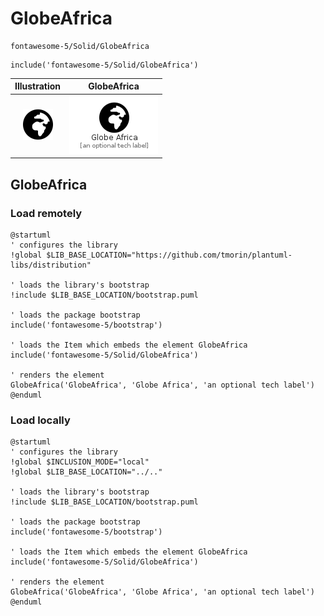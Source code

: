 # GlobeAfrica


```text
fontawesome-5/Solid/GlobeAfrica
```

```text
include('fontawesome-5/Solid/GlobeAfrica')
```



| Illustration | GlobeAfrica |
| :---: | :---: |
| ![illustration for Illustration](../../fontawesome-5/Solid/GlobeAfrica.png) | ![illustration for GlobeAfrica](../../fontawesome-5/Solid/GlobeAfrica.Local.png) |




## GlobeAfrica

### Load remotely
```plantuml
@startuml
' configures the library
!global $LIB_BASE_LOCATION="https://github.com/tmorin/plantuml-libs/distribution"

' loads the library's bootstrap
!include $LIB_BASE_LOCATION/bootstrap.puml

' loads the package bootstrap
include('fontawesome-5/bootstrap')

' loads the Item which embeds the element GlobeAfrica
include('fontawesome-5/Solid/GlobeAfrica')

' renders the element
GlobeAfrica('GlobeAfrica', 'Globe Africa', 'an optional tech label')
@enduml
```

### Load locally
```plantuml
@startuml
' configures the library
!global $INCLUSION_MODE="local"
!global $LIB_BASE_LOCATION="../.."

' loads the library's bootstrap
!include $LIB_BASE_LOCATION/bootstrap.puml

' loads the package bootstrap
include('fontawesome-5/bootstrap')

' loads the Item which embeds the element GlobeAfrica
include('fontawesome-5/Solid/GlobeAfrica')

' renders the element
GlobeAfrica('GlobeAfrica', 'Globe Africa', 'an optional tech label')
@enduml
```

